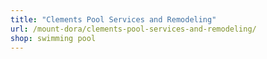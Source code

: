 ```yaml
---
title: "Clements Pool Services and Remodeling"
url: /mount-dora/clements-pool-services-and-remodeling/
shop: swimming pool
---
```

